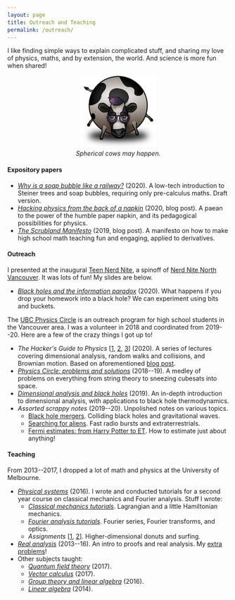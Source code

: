 ```yaml
---
layout: page
title: Outreach and Teaching
permalink: /outreach/
---
```


I like finding simple ways to explain complicated stuff, and sharing
my love of physics, maths, and by extension, the world.
And science is more fun when shared!
<!-- Science is also more fun when shared!
I list some of my teaching and outreach activities below.-->

<!--I think science is a great way to get to know the world, and a -->
<!--beautiful thing to share! I list some of my outreach and teaching -->
<!--efforts below. -->

<figure>
    <div style="text-align:center"><img src ="/images/cow.png" width="40%" />
    <figcaption><i>Spherical cows may happen.</i></figcaption>
	</div>
</figure>

#### Expository papers

- [*Why is a soap bubble like a railway?*](assets/steiner.pdf)
  (2020). A low-tech introduction to Steiner trees and soap bubbles,
  requiring only pre-calculus maths. Draft version.
- [*Hacking physics from the back of a napkin*](https://hapax.github.io/physics/teaching/hacks/napkin-hacks/)
  (2020, blog post). A paean to the power of the humble paper napkin, and its pedagogical possibilities for physics.
- [*The Scrubland Manifesto*](https://hapax.github.io/maths/teaching/hacks/scrubland/)
  (2019, blog post). A manifesto on how to make high school math teaching fun and
  engaging, applied to derivatives.

#### Outreach

I presented at the inaugural
[Teen Nerd Nite](https://northvan.nerdnite.com/teen-nerd-nite/), a
spinoff of
[Nerd Nite North Vancouver](https://northvan.nerdnite.com/). It was
lots of fun! My slides are below.

- [*Black holes and the information paradox*](assets/tnn.pdf)
  (2020). What happens if you drop your homework into a black hole?
  We can experiment using bits and buckets.

The [UBC Physics Circle](https://outreach.phas.ubc.ca/events/metro-vancouver-physics-circle/)
  is an outreach program for high school students in the Vancouver
  area. I was a volunteer in 2018 and coordinated from 2019--20. Here
  are a few of the crazy things I got up to!
- *The Hacker's Guide to Physics* [[1](assets/dim-slides.pdf),
  [2](assets/random-slides.pdf), [3](assets/brownian-slides.pdf)] (2020). A series of lectures
  covering dimensional analysis,
  random walks and collisions, and Brownian motion. Based on aforementioned
  [blog post](https://hapax.github.io/physics/teaching/hacks/napkin-hacks/).
- [*Physics Circle: problems and solutions*](assets/circle-probs.pdf)
(2018--19). A medley of problems on everything from string theory to
sneezing cubesats into space.
- [*Dimensional analysis and black holes*](assets/dimensional-analysis.pdf)
(2019). An in-depth introduction to dimensional analysis, with
applications to black hole thermodynamics.
- *Assorted scrappy notes* (2019--20). Unpolished notes on various topics.
  - [Black hole mergers](assets/colliding-black-holes.pdf). Colliding
    black holes and gravitational waves.
  - [Searching for aliens]({{hapax.github.io}}/assets/ET-phone-home.pdf). Fast
    radio bursts and extraterrestrials.
  - [Fermi estimates: from Harry Potter to ET](assets/fermi-estimates.pdf). How
    to estimate just about anything!

#### Teaching

From 2013--2017, I dropped a lot of math and physics at the University of
Melbourne.

- [*Physical systems*](https://archive.handbook.unimelb.edu.au/view/2016/phyc20014) (2016). I wrote and conducted tutorials for a second year course
  on classical mechanics and Fourier analysis. Stuff I wrote:
   - [*Classical mechanics tutorials*]({{hapax.github.io}}/assets/classical-tutes-full.pdf). Lagrangian and a little Hamiltonian mechanics.
   - [*Fourier analysis tutorials*]({{hapax.github.io}}/assets/fourier-tutes-full.pdf). Fourier series, Fourier transforms, and optics.
   - *Assignments*
     [[1]({{hapax.github.io}}/assets/physical-systems-a2.pdf),
     [2]({{hapax.github.io}}/assets/physical-systems-a3.pdf)]. Higher-dimensional
     donuts and surfing.
- [*Real analysis*](https://archive.handbook.unimelb.edu.au/view/2016/mast20026)
     (2013--16). An intro to proofs and real analysis. My
     [extra problems]({{hapax.github.io}}/assets/ra-problems.pdf)!
- Other subjects taught:
   - [*Quantum field theory*](https://handbook.unimelb.edu.au/2017/subjects/phyc90008) (2017).
   - [*Vector calculus*](https://handbook.unimelb.edu.au/2017/subjects/mast20009) (2017).
   - [*Group theory and linear algebra*](http://archive.handbook.unimelb.edu.au/view/2016/mast20022/) (2016).
   - [*Linear algebra*](http://archive.handbook.unimelb.edu.au/view/2014/mast10007/) (2014).

<!-- - *Real analysis* (2014). I was head tutor for an [introductory real analysis subject](https://handbook.unimelb.edu.au/subjects/mast20026), and wrote a [few extension problems]({{hapax.github.io}}/assets/ra-problems.pdf) during my tenure. - -->
<!-- [*Einstein's bottomless beanbag*](assets/conceptual-gravity.pdf) -->
<!-- (2019). Look ma, no equations! A conceptual introduction to -->
<!-- gravity and black holes for interested laypeople. - -->
<!-- [*Random walks with hungry bacteria*]({{ -->
<!-- hapax.github.io}}/assets/random.pdf) (2018). A long problem set -->
<!-- on random walks, from the perspective of a hungry *E. coli* -->
<!-- bacterium. -->

<!-- - [*Colliding black holes*](assets/colliding-black-holes.pdf) and   [*ET phone home*]({{
  hapax.github.io}}/assets/ET-phone-home.pdf) (2020). Material for
  open-ended discussions on black hole collisions and alien signals. -->
<!-- - [*Fermi estimates: from Harry Potter to ET*](assets/fermi-estimates.pdf) (2019). A user's guide to
  order-of-magnitude estimates. Examples along the way include global
  computer storage, the length of the Harry Potter novels, and the number
  of aliens in the galaxy. Rough draft. -->
